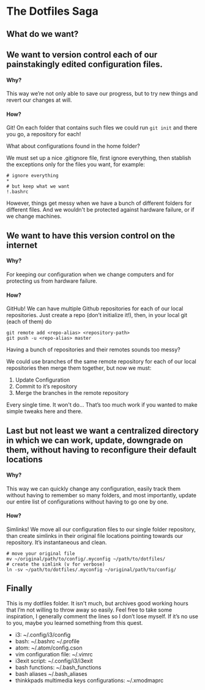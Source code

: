 # The Dotfiles Saga

## What do we want?

## We want to version control each of our painstakingly edited configuration files.
#### Why?
This way we’re not only able to save our progress, but to try new things and revert our changes at will.

#### How?
Git! On each folder that contains such files we could run `git init` and there you go, a repository for each!

What about configurations found in the home folder?

We must set up a nice .gitignore file, first ignore everything, then stablish the exceptions only for the files you want, for example:

```
# ignore everything
*
# but keep what we want
!.bashrc
```

However, things get messy when we have a bunch of different folders for different files. And we wouldn't be protected against hardware failure, or if we change machines.

## We want to have this version control on the internet
#### Why?
For keeping our configuration when we change computers and for protecting us from hardware failure.

#### How?
GitHub! We can have multiple Github repositories for each of our local repositories. Just create a repo (don’t initialize it!), then, in your local git  (each of them) do

```
git remote add <repo-alias> <repository-path>
git push -u <repo-alias> master
```

Having a bunch of repositories and their remotes sounds too messy?

We could use branches of the same remote repository for each of our local repositories then merge them together, but now we must:
1. Update Configuration
2. Commit to it’s repository
3. Merge the branches in the remote repository

Every single time. It won't do... That’s too much work if you wanted to make simple tweaks here and there.

## Last but not least we want a centralized directory in which we can work, update, downgrade on them, without having to reconfigure their default locations
#### Why?
This way we can quickly change any configuration, easily track them without having to remember so many folders, and most importantly, update our entire list of configurations without having to go one by one.

#### How?
Simlinks! We move all our configuration files to our single folder repository, than create simlinks in their original file locations pointing towards our repository. It’s instantaneous and clean.

```
# move your original file
mv ~/original/path/to/config/.myconfig ~/path/to/dotfiles/
# create the simlink (v for verbose)
ln -sv ~/path/to/dotfiles/.myconfig ~/original/path/to/config/
```

## Finally
This is my dotfiles folder. It isn't much, but archives good working hours that I’m not willing to throw away so easily. Feel free to take some inspiration, I generally comment the lines so I don’t lose myself. If it’s no use to you, maybe you learned something from this quest.

* i3: ~/.config/i3/config
* bash: ~/.bashrc ~/.profile
* atom: ~/.atom/config.cson
* vim configuration file: ~/.vimrc
* i3exit script: ~/.config/i3/i3exit
* bash functions: ~/.bash_functions
* bash aliases ~/.bash_aliases
* thinkkpads multimedia keys configurations: ~/.xmodmaprc
